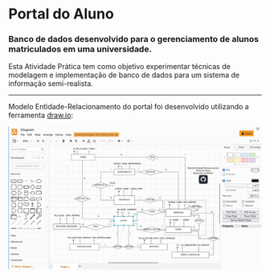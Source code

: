 # Portal do Aluno 
### Banco de dados desenvolvido para o gerenciamento de alunos matriculados em uma universidade.
Esta Atividade Prática tem como objetivo experimentar técnicas de modelagem e implementação de banco de dados para um sistema de informação semi-realista.

----

Modelo Entidade-Relacionamento do portal foi desenvolvido utilizando a ferramenta <a href="https://draw.io">draw.io</a>:

<div align="center">
<img src="https://raw.githubusercontent.com/eliaslma/Portal-do-Aluno/main/drawio.jpg">
</div>

